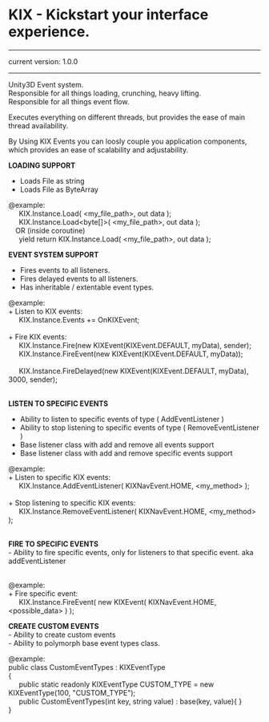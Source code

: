 # KIX - Kickstart your interface experience.
  ------------------------------------------------------------------------------
 current version: 1.0.0
<br />

   ------------------------------------------------------------------------------
   Unity3D Event system.<br />
   Responsible for all things loading, crunching, heavy lifting.<br />
   Responsible for all things event flow.
  
   Executes everything on different threads, but provides the ease
   of main thread availability.
  
   By Using KIX Events you can loosly couple you application components,
   which provides an ease of scalability and adjustability.
 
 
**LOADING SUPPORT**
   - Loads File as string
   - Loads File as ByteArray
  
 
   @example:<br />
   &ensp;&ensp;&ensp;KIX.Instance.Load<string>( <my_file_path>, out data );<br />
   &ensp;&ensp;&ensp;KIX.Instance.Load<byte[]>( <my_file_path>, out data );<br />
   &ensp;&ensp;OR (inside coroutine)<br />
   &ensp;&ensp;&ensp;yield return KIX.Instance.Load<string>( <my_file_path>, out data );<br />
 
**EVENT SYSTEM SUPPORT**
   - Fires events to all listeners.
   - Fires delayed events to all listeners.
   - Has inheritable / extentable event types.
  
  @example:<br />
    + Listen to KIX events:<br />
   &ensp;&ensp;&ensp;KIX.Instance.Events += OnKIXEvent;<br /><br />
    + Fire KIX events:<br />
    &ensp;&ensp;&ensp;KIX.Instance.Fire(new KIXEvent(KIXEvent.DEFAULT, myData), sender);<br />
    &ensp;&ensp;&ensp;KIX.Instance.FireEvent(new KIXEvent(KIXEvent.DEFAULT, myData)); <br />   
    &ensp;&ensp;&ensp;KIX.Instance.FireDelayed(new KIXEvent(KIXEvent.DEFAULT, myData), 3000, sender);<br /><br />
     
       
**LISTEN TO SPECIFIC EVENTS**
   - Ability to listen to specific events of type ( AddEventListener )
   - Ability to stop listening to specific events of type ( RemoveEventListener )
   - Base listener class with add and remove all events support
   - Base listener class with add and remove specific events support
  
   @example:<br />
    + Listen to specific KIX events:<br />
    &ensp;&ensp;&ensp;KIX.Instance.AddEventListener( KIXNavEvent.HOME, <my_method> );<br /><br />
    + Stop listening to specific KIX events:<br />
    &ensp;&ensp;&ensp;KIX.Instance.RemoveEventListener( KIXNavEvent.HOME, <my_method> );<br /><br />
  
 
**FIRE TO SPECIFIC EVENTS**<br />
    - Ability to fire specific events, only for listeners to that specific event.
      aka addEventListener<br /><br />
    
  @example:<br />
    + Fire specific event:<br />
    &ensp;&ensp;&ensp;KIX.Instance.FireEvent( new KIXEvent( KIXNavEvent.HOME, <possible_data> ) );
        

**CREATE CUSTOM EVENTS**<br />
    - Ability to create custom events<br />
    - Ability to polymorph base event types class.<br />
    
   @example:<br />
       public class CustomEventTypes : KIXEventType<br />
       {<br />
       &ensp;&ensp;&ensp;public static readonly KIXEventType CUSTOM_TYPE = new KIXEventType(100, "CUSTOM_TYPE");<br />
       &ensp;&ensp;&ensp;public CustomEventTypes(int key, string value) : base(key, value){ }<br />
       }<br />
